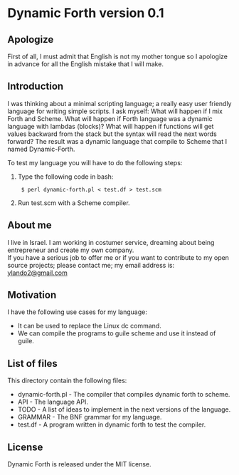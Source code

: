 Dynamic Forth version 0.1
=========================

Apologize
----------
First of all, I must admit that English is not my mother tongue so 
I apologize in advance for all the English mistake that I will make.

Introduction
------------
I was thinking about a minimal scripting language;
a really easy user friendly language for writing simple scripts.
I ask myself: What will happen if I mix Forth and Scheme.
What will happen if Forth language was a dynamic language 
with lambdas (blocks)? 
What will happen if functions will get values backward 
from the stack but the syntax will read the next words forward?
The result was a dynamic language that compile to Scheme that I named Dynamic-Forth.

To test my language you will have to do the following steps:

1. Type the following code in bash: 
         
        $ perl dynamic-forth.pl < test.df > test.scm 

2. Run test.scm with a Scheme compiler. 
 
About me
--------
I live in Israel. I am working in costumer service, dreaming about
being entrepreneur and create my own company.  
If you have a serious job to offer me or if you want to contribute to my open source projects; please contact me; my email address is: ylando2@gmail.com 

Motivation
----------
I have the following use cases for my language:

* It can be used to replace the Linux dc command.
* We can compile the programs to guile scheme and use it instead of guile.

List of files
-------------
This directory contain the following files:

* dynamic-forth.pl - The compiler that compiles dynamic forth to scheme.
* API - The language API.
* TODO - A list of ideas to implement in the next versions of the language.
* GRAMMAR - The BNF grammar for my language.
* test.df - A program written in dynamic forth to test the compiler.

License
-------
Dynamic Forth is released under the MIT license.
